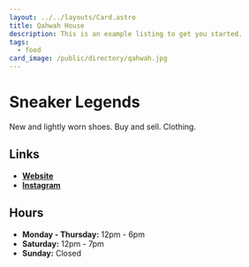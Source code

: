 ```yaml
---
layout: ../../layouts/Card.astro
title: Qahwah House
description: This is an example listing to get you started.
tags:
  - food
card_image: /public/directory/qahwah.jpg
---
```


# Sneaker Legends 

New and lightly worn shoes. Buy and sell. Clothing.

## Links

- **[Website](https://sneakerlegends.com)**
- **[Instagram](https://www.instagram.com/sneakerlegendsdearborn)**

## Hours

- **Monday - Thursday:** 12pm - 6pm
- **Saturday:** 12pm - 7pm
- **Sunday:** Closed